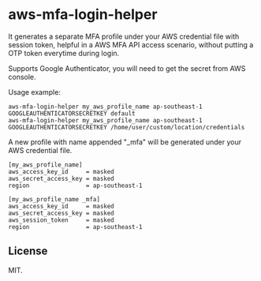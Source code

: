 # aws-mfa-login-helper

It generates a separate MFA profile under your AWS credential file with session token, helpful in a AWS MFA API access scenario, without putting a OTP token everytime during login.

Supports Google Authenticator, you will need to get the secret from AWS console.

Usage example:
```
aws-mfa-login-helper my_aws_profile_name ap-southeast-1 GOOGLEAUTHENTICATORSECRETKEY default
aws-mfa-login-helper my_aws_profile_name ap-southeast-1 GOOGLEAUTHENTICATORSECRETKEY /home/user/custom/location/credentials
```

A new profile with name appended "_mfa" will be generated under your AWS credential file.

```
[my_aws_profile_name]
aws_access_key_id     = masked
aws_secret_access_key = masked
region                = ap-southeast-1

[my_aws_profile_name _mfa]
aws_access_key_id     = masked
aws_secret_access_key = masked
aws_session_token     = masked
region                = ap-southeast-1
```

## License

MIT.
